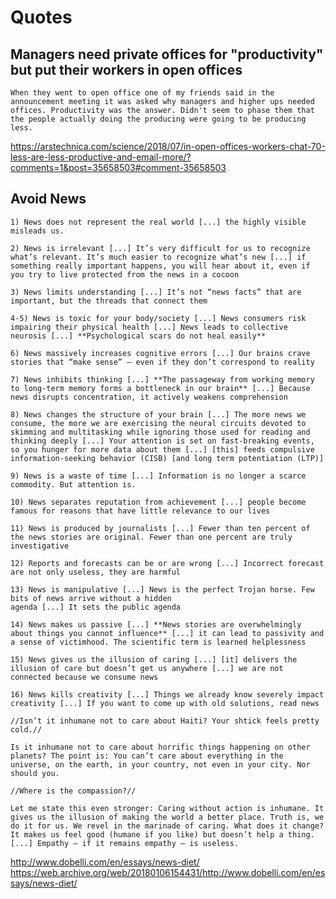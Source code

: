 # Quotes

## Managers need private offices for "productivity" but put their workers in open offices

    When they went to open office one of my friends said in the announcement meeting it was asked why managers and higher ups needed offices. Productivity was the answer. Didn't seem to phase them that the people actually doing the producing were going to be producing less.

https://arstechnica.com/science/2018/07/in-open-offices-workers-chat-70-less-are-less-productive-and-email-more/?comments=1&post=35658503#comment-35658503

## Avoid News

    1) News does not represent the real world [...] the highly visible misleads us.

    2) News is irrelevant [...] It’s very difficult for us to recognize what’s relevant. It’s much easier to recognize what’s new [...] if something really important happens, you will hear about it, even if you try to live protected from the news in a cocoon

    3) News limits understanding [...] It’s not “news facts” that are important, but the threads that connect them

    4-5) News is toxic for your body/society [...] News consumers risk impairing their physical health [...] News leads to collective neurosis [...] **Psychological scars do not heal easily**

    6) News massively increases cognitive errors [...] Our brains crave stories that “make sense” – even if they don’t correspond to reality

    7) News inhibits thinking [...] **The passageway from working memory to long-term memory forms a bottleneck in our brain** [...] Because news disrupts concentration, it actively weakens comprehension

    8) News changes the structure of your brain [...] The more news we consume, the more we are exercising the neural circuits devoted to skimming and multitasking while ignoring those used for reading and thinking deeply [...] Your attention is set on fast-breaking events, so you hunger for more data about them [...] [this] feeds compulsive information-seeking behavior (CISB) [and long term potentiation (LTP)]

    9) News is a waste of time [...] Information is no longer a scarce commodity. But attention is.

    10) News separates reputation from achievement [...] people become famous for reasons that have little relevance to our lives

    11) News is produced by journalists [...] Fewer than ten percent of the news stories are original. Fewer than one percent are truly investigative

    12) Reports and forecasts can be or are wrong [...] Incorrect forecast are not only useless, they are harmful

    13) News is manipulative [...] News is the perfect Trojan horse. Few bits of news arrive without a hidden 
    agenda [...] It sets the public agenda

    14) News makes us passive [...] **News stories are overwhelmingly about things you cannot influence** [...] it can lead to passivity and a sense of victimhood. The scientific term is learned helplessness

    15) News gives us the illusion of caring [...] [it] delivers the illusion of care but doesn’t get us anywhere [...] we are not connected because we consume news

    16) News kills creativity [...] Things we already know severely impact creativity [...] If you want to come up with old solutions, read news

    //Isn’t it inhumane not to care about Haiti? Your shtick feels pretty cold.//

    Is it inhumane not to care about horrific things happening on other planets? The point is: You can’t care about everything in the universe, on the earth, in your country, not even in your city. Nor should you.

    //Where is the compassion?//

    Let me state this even stronger: Caring without action is inhumane. It gives us the illusion of making the world a better place. Truth is, we do it for us. We revel in the marinade of caring. What does it change? It makes us feel good (humane if you like) but doesn’t help a thing. [...] Empathy – if it remains empathy – is useless.

http://www.dobelli.com/en/essays/news-diet/
https://web.archive.org/web/20180106154431/http://www.dobelli.com/en/essays/news-diet/